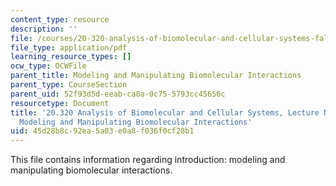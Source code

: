 ```yaml
---
content_type: resource
description: ''
file: /courses/20-320-analysis-of-biomolecular-and-cellular-systems-fall-2012/45d28b8c92ea5a03e0a8f036f0cf28b1_MIT20_320F12_Sectn_Intr.pdf
file_type: application/pdf
learning_resource_types: []
ocw_type: OCWFile
parent_title: Modeling and Manipulating Biomolecular Interactions
parent_type: CourseSection
parent_uid: 52f93d5d-eeab-ca0a-0c75-5793cc45656c
resourcetype: Document
title: '20.320 Analysis of Biomolecular and Cellular Systems, Lecture Notes: Introduction:
  Modeling and Manipulating Biomolecular Interactions'
uid: 45d28b8c-92ea-5a03-e0a8-f036f0cf28b1
---
```

This file contains information regarding introduction: modeling and manipulating biomolecular interactions.